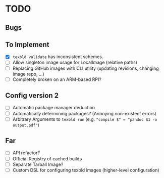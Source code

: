 # TODO

## Bugs

## To Implement

- [x] `texbld validate` has inconsistent schemes.
- [ ] Allow singleton image usage for LocalImage (relative paths)
- [ ] Replacing GitHub images with CLI utility (updating revisions, changing
      image repo, ...)
- [ ] Completely broken on an ARM-based RPI?

## Config version 2

- [ ] Automatic package manager deduction
- [ ] Automatically determining packages? (Annoying non-existent errors)
- [ ] Arbitrary Arguments to `texbld run` (e.g. `"compile $" = "pandoc $1 -o output.pdf"`)

## Far

- [ ] API refactor?
- [ ] Official Registry of cached builds
- [ ] Separate Tarball Image?
- [ ] Custom DSL for configuring texbld images (higher-level configuration)
